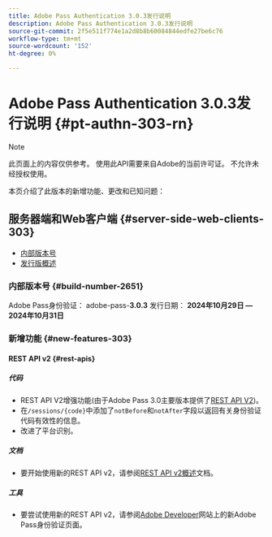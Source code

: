 ```yaml
---
title: Adobe Pass Authentication 3.0.3发行说明
description: Adobe Pass Authentication 3.0.3发行说明
source-git-commit: 2f5e511f774e1a2d8b8b60084844edfe27be6c76
workflow-type: tm+mt
source-wordcount: '152'
ht-degree: 0%

---
```


# Adobe Pass Authentication 3.0.3发行说明 {#pt-authn-303-rn}

>[!NOTE]
>
>此页面上的内容仅供参考。 使用此API需要来自Adobe的当前许可证。 不允许未经授权使用。

本页介绍了此版本的新增功能、更改和已知问题：

## 服务器端和Web客户端 {#server-side-web-clients-303}

* [内部版本号](#build-number-303)
* [发行版概述](#release-overview-303)

### 内部版本号 {#build-number-2651}

Adobe Pass身份验证： adobe-pass-**3.0.3**
发行日期： **2024年10月29日 — 2024年10月31日**

### 新增功能 {#new-features-303}

#### REST API v2 {#rest-apis}

##### 代码

* REST API V2增强功能(由于Adobe Pass 3.0主要版本提供了[REST API V2](./rest-api-v2/apis/rest-api-v2-apis-overview.md))。
* 在`/sessions/{code}`中添加了`notBefore`和`notAfter`字段以返回有关身份验证代码有效性的信息。
* 改进了平台识别。

##### 文档

* 要开始使用新的REST API v2，请参阅[REST API v2概述](./rest-api-v2/rest-api-v2-overview.md)文档。

##### 工具

* 要尝试使用新的REST API v2，请参阅[Adobe Developer](https://developer.adobe.com/adobe-pass)网站上的新Adobe Pass身份验证页面。
